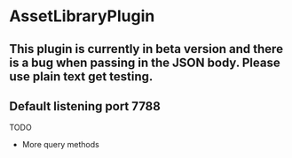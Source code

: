 # AssetLibraryPlugin

## This plugin is currently in beta version and there is a bug when passing in the JSON body. Please use plain text get testing.

## Default listening port 7788

TODO
- More query methods
